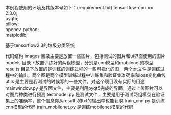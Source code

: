 本例程使用的环境及其版本号如下：(requirement.txt)
tensorflow-cpu == 2.3.0;<br />
pyqt5;<br />
pillow;<br />
opencv-python;<br />
matplotlib;<br />

基于tensorflow2.3的垃圾分类系统

代码结构
images 目录主要是放置一些图片，包括测试的图片和ui界面使用的图片
models 目录下放置训练好的两组模型，分别是cnn模型和mobilenet的模型
results 目录下放置的是训练的训练过程的一些可视化的图，两个txt文件是训练过程中的输出，两个图是两个模型训练过程中训练集和验证集准确率和loss变化曲线
utils 是主要是我测试的时候写的一些文件，对这个项目没有实际的用途
mainwindow.py 是界面文件，主要是利用pyqt5完成的界面，通过上传图片可以对图片种类进行预测
testmodel.py 是测试文件，主要是用于测试两组模型在验证集上的准确率，这个信息你从results的txt的输出中也能获取
train_cnn.py 是训练cnn模型的代码
train_mobilenet.py 是训练mobilenet模型的代码
